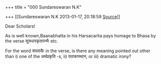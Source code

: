 +++
title = "000 Sundareswaran N.K"

+++
[[Sundareswaran N.K	2013-01-17, 20:18:59 [Source](https://groups.google.com/g/bvparishat/c/FAW2VhVQ3pQ)]]



Dear Scholars!

As is well known,Baanabhatta in his Harsacarita pays homage to Bhasa by the verse सूत्रधारकृतारन्भैः etc.

For the word सपताकैः in the verse, is there any meaning pointed out other than i) one of the अर्थप्रकृति -s, ii) पताकास्थान, or iii) dramatic irony?

  

